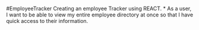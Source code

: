 #EmployeeTracker
Creating an employee Tracker using REACT. * As a user, I want to be able to view my entire employee directory at once so that I have quick access to their information.

